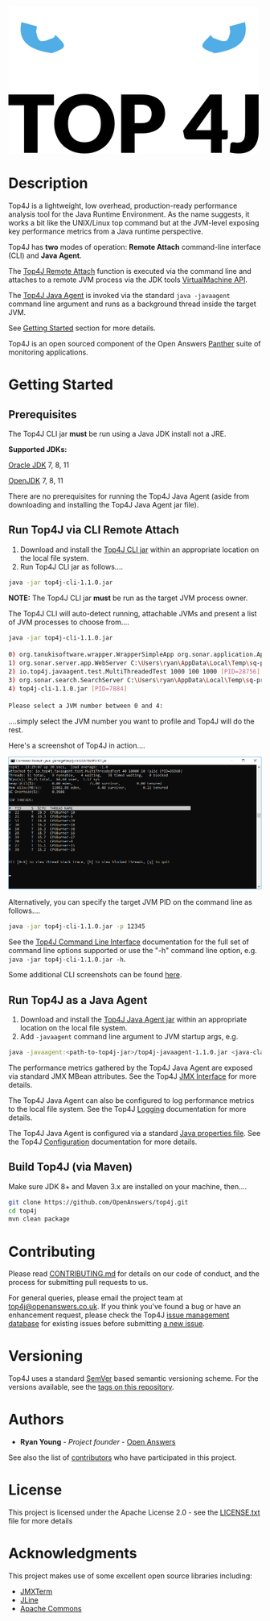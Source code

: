 ![Top4J Logo](/images/top4j-icon-panther-style.png)

Description
===========

Top4J is a lightweight, low overhead, production-ready performance analysis tool for the Java Runtime Environment. As the name suggests, it works a bit like the UNIX/Linux top command but at the JVM-level exposing key performance metrics from a Java runtime perspective.

Top4J has **two** modes of operation: **Remote Attach** command-line interface (CLI) and **Java Agent**.

The [Top4J Remote Attach](/README.md#run-top4j-via-cli-remote-attach) function is executed via the command line and attaches to a remote JVM process via the JDK tools [VirtualMachine API](https://docs.oracle.com/javase/8/docs/jdk/api/attach/spec/com/sun/tools/attach/VirtualMachine.html).

The [Top4J Java Agent](/README.md#run-top4j-as-a-java-agent) is invoked via the standard `java -javaagent` command line argument and runs as a background thread inside the target JVM.

See [Getting Started](/README.md#getting-started) section for more details.

Top4J is an open sourced component of the Open Answers [Panther](https://www.openanswers.co.uk/products/panther) suite of monitoring applications.

Getting Started
===============

Prerequisites
-------------

The Top4J CLI jar **must** be run using a Java JDK install not a JRE.

**Supported JDKs:**

[Oracle JDK](https://www.oracle.com/technetwork/java/javase/downloads/index.html) 7, 8, 11

[OpenJDK](https://openjdk.java.net/) 7, 8, 11

There are no prerequisites for running the Top4J Java Agent (aside from downloading and installing the Top4J Java Agent jar file).

Run Top4J via CLI Remote Attach
-------------------------------

1. Download and install the [Top4J CLI jar](https://github.com/OpenAnswers/top4j/releases/download/1.1.0/top4j-cli-1.1.0.jar) within an appropriate location on the local file system.
1. Run Top4J CLI jar as follows....

```bash
java -jar top4j-cli-1.1.0.jar
```

**NOTE:** The Top4J CLI jar **must** be run as the target JVM process owner.

The Top4J CLI will auto-detect running, attachable JVMs and present a list of JVM processes to choose from....

```bash
java -jar top4j-cli-1.1.0.jar

0) org.tanukisoftware.wrapper.WrapperSimpleApp org.sonar.application.App [PID=8800]
1) org.sonar.server.app.WebServer C:\Users\ryan\AppData\Local\Temp\sq-process6076250228712711580properties [PID=9840]
2) io.top4j.javaagent.test.MultiThreadedTest 1000 100 1000 [PID=28756]
3) org.sonar.search.SearchServer C:\Users\ryan\AppData\Local\Temp\sq-process647990075843669775properties [PID=10876]
4) top4j-cli-1.1.0.jar [PID=7884]

Please select a JVM number between 0 and 4:
```

....simply select the JVM number you want to profile and Top4J will do the rest.

Here's a screenshot of Top4J in action....

![Top4J Top Threads Screenshot](/images/top4j-top-threads-screenshot.png)

Alternatively, you can specify the target JVM PID on the command line as follows....

```bash
java -jar top4j-cli-1.1.0.jar -p 12345
```

See the [Top4J Command Line Interface](/docs/COMMAND_LINE_INTERFACE.md) documentation for the full set of command line options supported or use the "-h" command line option, e.g. `java -jar top4j-cli-1.1.0.jar -h`.

Some additional CLI screenshots can be found [here](/docs/SCREENSHOTS.md).

Run Top4J as a Java Agent
-------------------------

1. Download and install the [Top4J Java Agent jar](https://github.com/OpenAnswers/top4j/releases/download/1.1.0/top4j-javaagent-1.1.0.jar) within an appropriate location on the local file system.
1. Add `-javaagent` command line argument to JVM startup args, e.g.

```bash
java -javaagent:<path-to-top4j-jar>/top4j-javaagent-1.1.0.jar <java-class-name>
```

The performance metrics gathered by the Top4J Java Agent are exposed via standard JMX MBean attributes. See the Top4J [JMX Interface](/docs/JMX_INTERFACE.md) for more details.

The Top4J Java Agent can also be configured to log performance metrics to the local file system. See the Top4J [Logging](/docs/LOGGING.md) documentation for more details.

The Top4J Java Agent is configured via a standard [Java properties file](https://docs.oracle.com/javase/tutorial/essential/environment/properties.html). See the Top4J [Configuration](/docs/CONFIGURATION.md) documentation for more details.

Build Top4J (via Maven)
-----------------------
Make sure JDK 8+ and Maven 3.x are installed on your machine, then....
```bash
git clone https://github.com/OpenAnswers/top4j.git
cd top4j
mvn clean package
```

Contributing
============

Please read [CONTRIBUTING.md](/CONTRIBUTING.md) for details on our code of conduct, and the process for submitting pull requests to us.

For general queries, please email the project team at <top4j@openanswers.co.uk>. If you think you've found a bug or have an enhancement request, please check the Top4J [issue management database](https://github.com/OpenAnswers/top4j/issues) for existing issues before submitting [a new issue](https://github.com/OpenAnswers/top4j/issues/new).

Versioning
==========

Top4J uses a standard [SemVer](http://semver.org/) based semantic versioning scheme. For the versions available, see the [tags on this repository](https://github.com/OpenAnswers/top4j/tags).

Authors
=======

* **Ryan Young** - *Project founder* - [Open Answers](https://github.com/OpenAnswers)

See also the list of [contributors](https://github.com/OpenAnswers/top4j/contributors) who have participated in this project.

License
=======

This project is licensed under the Apache License 2.0 - see the [LICENSE.txt](/LICENSE.txt) file for more details

Acknowledgments
===============

This project makes use of some excellent open source libraries including:

* [JMXTerm](https://docs.cyclopsgroup.org/jmxterm)
* [JLine](https://github.com/jline/jline2)
* [Apache Commons](https://commons.apache.org/)

